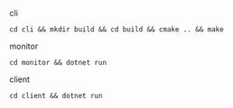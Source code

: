 cli

```
cd cli && mkdir build && cd build && cmake .. && make
```

monitor

```
cd monitor && dotnet run
```

client

```
cd client && dotnet run
```
